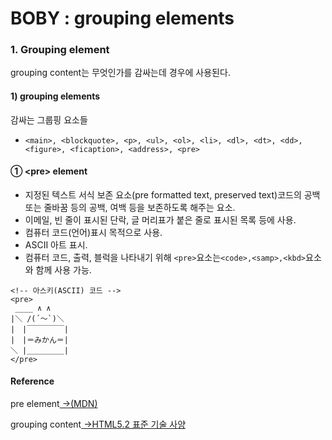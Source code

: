 # BOBY : grouping elements

### 1. Grouping element

grouping content는 무엇인가를 감싸는데 경우에 사용된다. 

#### 1\) grouping elements

감싸는 그룹핑 요소들

* `<main>, <blockquote>, <p>, <ul>, <ol>, <li>, <dl>, <dt>, <dd>, <figure>, <ficaption>, <address>, <pre>`

#### ① &lt;pre&gt; element

* 지정된 텍스트 서식 보존 요소\(pre formatted text, preserved text\)코드의 공백 또는 줄바꿈 등의 공백, 여백 등을 보존하도록 해주는 요소.
* 이메일, 빈 줄이 표시된 단락, 글 머리표가 붙은 줄로 표시된 목록 등에 사용.
* 컴퓨터 코드\(언어\)표시 목적으로 사용.
* ASCII 아트 표시.
* 컴퓨터 코드, 출력, 블럭을 나타내기 위해 `<pre>`요소는`<code>,<samp>,<kbd>`요소와 함께 사용 가능.

```markup
<!-- 아스키(ASCII) 코드 -->
<pre>
 ____ ∧ ∧
|＼ /(´～`)＼
|　|￣￣￣￣￣| 
|　|＝みかん＝| 
＼ |＿＿＿＿＿|
</pre>
```

#### Reference 

pre element[ →\(MDN\)](https://developer.mozilla.org/ko/docs/Web/HTML/Element/pre)

grouping content[ →HTML5.2 표준 기술 사양](https://html.spec.whatwg.org/multipage/grouping-content.html)







